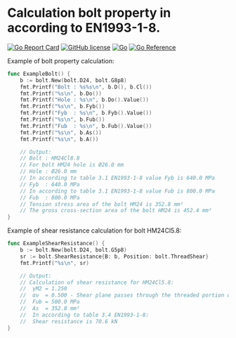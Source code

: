 # Calculation bolt property in according to EN1993-1-8.

[![Go Report Card](https://goreportcard.com/badge/github.com/Konstantin8105/Eurocode3.Bolt)](https://goreportcard.com/report/github.com/Konstantin8105/Eurocode3.Bolt)
[![GitHub license](https://img.shields.io/badge/license-MIT-blue.svg)](https://github.com/Konstantin8105/Eurocode3.Bolt/blob/master/LICENSE)
[![Go](https://github.com/Konstantin8105/Eurocode3.Bolt/actions/workflows/go.yml/badge.svg?branch=master)](https://github.com/Konstantin8105/Eurocode3.Bolt/actions/workflows/go.yml)
[![Go Reference](https://pkg.go.dev/badge/github.com/Konstantin8105/Eurocode3.Bolt.svg)](https://pkg.go.dev/github.com/Konstantin8105/Eurocode3.Bolt)


Example of bolt property calculation:
```go
func ExampleBolt() {
	b := bolt.New(bolt.D24, bolt.G8p8)
	fmt.Printf("Bolt : %s%s\n", b.D(), b.Cl())
	fmt.Printf("%s\n", b.Do())
	fmt.Printf("Hole : %s\n", b.Do().Value())
	fmt.Printf("%s\n", b.Fyb())
	fmt.Printf("Fyb  : %s\n", b.Fyb().Value())
	fmt.Printf("%s\n", b.Fub())
	fmt.Printf("Fub  : %s\n", b.Fub().Value())
	fmt.Printf("%s\n", b.As())
	fmt.Printf("%s\n", b.A())

	// Output:
	// Bolt : HM24Cl8.8
	// For bolt HM24 hole is Ø26.0 mm
	// Hole : Ø26.0 mm
	// In according to table 3.1 EN1993-1-8 value Fyb is 640.0 MPa
	// Fyb  : 640.0 MPa
	// In according to table 3.1 EN1993-1-8 value Fub is 800.0 MPa
	// Fub  : 800.0 MPa
	// Tension stress area of the bolt HM24 is 352.8 mm²
	// The gross cross-section area of the bolt HM24 is 452.4 mm²
}
```


Example of shear resistance calculation for bolt HM24Cl5.8:
```go
func ExampleShearResistance() {
	b := bolt.New(bolt.D24, bolt.G5p8)
	sr := bolt.ShearResistance{B: b, Position: bolt.ThreadShear}
	fmt.Printf("%s\n", sr)

	// Output:
	// Calculation of shear resistance for HM24Cl5.8:
	// 	γM2 = 1.250
	// 	αν  = 0.500 - Shear plane passes through the threaded portion of the bolt
	// 	Fub = 500.0 MPa
	// 	As  = 352.8 mm²
	//	In according to table 3.4 EN1993-1-8:
	// 	Shear resistance is 70.6 kN
}
```

